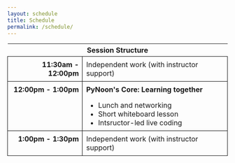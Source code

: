 ```yaml
---
layout: schedule
title: Schedule
permalink: /schedule/
---
```


<style>
    .structure-table {
        border-spacing: 0;
        border-collapse: collapse;
        width: 100%;
        margin-bottom: 1em;
    }
    .structure-table td {
        vertical-align: top;
        border: 1px solid #111;
        padding: 0.5em;
    }
    .structure-table td.time {
        font-weight: bold;
        text-align: right;
    }
</style>
<table class="structure-table">
    <thead>
        <tr>
            <th colspan="2">Session Structure</th>
        </tr>
    </thead>
    <tbody>
        <tr>
            <td class="time">11:30am - 12:00pm</td>
            <td>Independent work (with instructor support)</td>
        </tr>
        <tr>
            <td class="time">12:00pm - 1:00pm</td>
            <td>
                <strong>PyNoon's Core: Learning together</strong>
                <ul style="margin-bottom: 0;">
                    <li>Lunch and networking</li>
                    <li>Short whiteboard lesson</li>
                    <li>Intsructor-led live coding</li>
                </ul>
            </td>
        </tr>
        <tr>
            <td class="time">1:00pm - 1:30pm</td>
            <td>Independent work (with instructor support)</td>
        </tr>
    </tbody>
</table>

